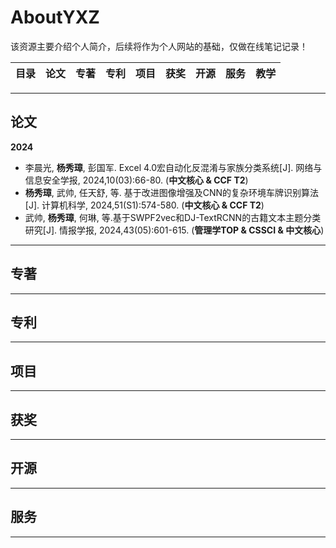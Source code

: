 # AboutYXZ
该资源主要介绍个人简介，后续将作为个人网站的基础，仅做在线笔记记录！


目录 | 论文 |  专著 |  专利 | 项目 | 获奖 | 开源 | 服务 | 教学
---- | ---- | ---- | ---- | ---- | ---- | ---- | ---- | ----


---

## 论文

**2024**
- 李晨光, **杨秀璋**, 彭国军. Excel 4.0宏自动化反混淆与家族分类系统[J]. 网络与信息安全学报, 2024,10(03):66-80. (**中文核心 & CCF T2**)
- **杨秀璋**, 武帅, 任天舒, 等. 基于改进图像增强及CNN的复杂环境车牌识别算法[J]. 计算机科学, 2024,51(S1):574-580. (**中文核心 & CCF T2**)
- 武帅, **杨秀璋**, 何琳, 等.基于SWPF2vec和DJ-TextRCNN的古籍文本主题分类研究[J]. 情报学报, 2024,43(05):601-615. (**管理学TOP & CSSCI & 中文核心**)

---

## 专著


---

## 专利

---

## 项目

---

## 获奖


---

## 开源

---


## 服务


---
